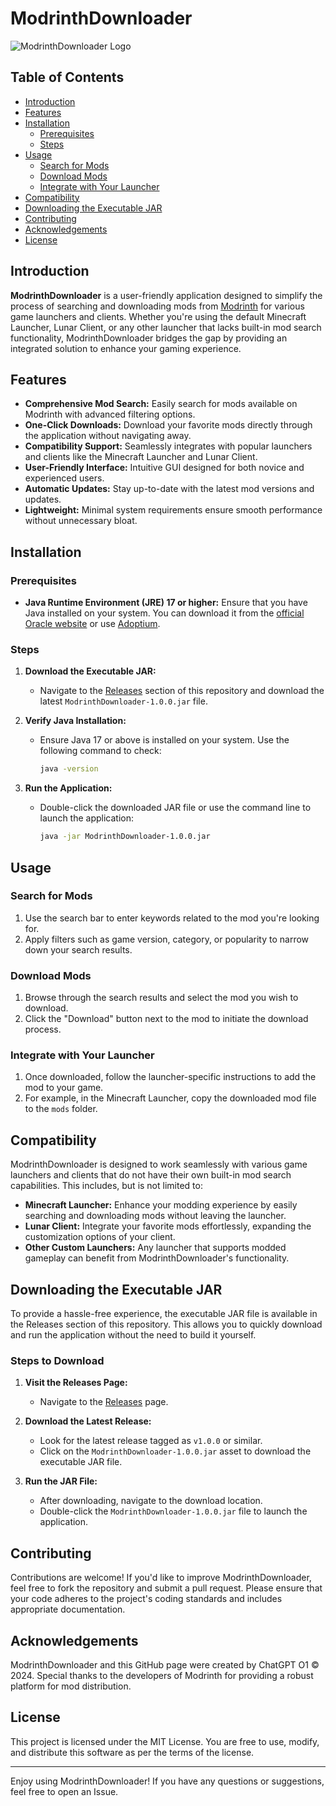 # ModrinthDownloader

![ModrinthDownloader Logo](path-to-your-logo.png)

## Table of Contents

- [Introduction](#introduction)
- [Features](#features)
- [Installation](#installation)
  - [Prerequisites](#prerequisites)
  - [Steps](#steps)
- [Usage](#usage)
  - [Search for Mods](#search-for-mods)
  - [Download Mods](#download-mods)
  - [Integrate with Your Launcher](#integrate-with-your-launcher)
- [Compatibility](#compatibility)
- [Downloading the Executable JAR](#downloading-the-executable-jar)
- [Contributing](#contributing)
- [Acknowledgements](#acknowledgements)
- [License](#license)

## Introduction

**ModrinthDownloader** is a user-friendly application designed to simplify the process of searching and downloading mods from [Modrinth](https://modrinth.com/) for various game launchers and clients. Whether you're using the default Minecraft Launcher, Lunar Client, or any other launcher that lacks built-in mod search functionality, ModrinthDownloader bridges the gap by providing an integrated solution to enhance your gaming experience.

## Features

- **Comprehensive Mod Search:** Easily search for mods available on Modrinth with advanced filtering options.
- **One-Click Downloads:** Download your favorite mods directly through the application without navigating away.
- **Compatibility Support:** Seamlessly integrates with popular launchers and clients like the Minecraft Launcher and Lunar Client.
- **User-Friendly Interface:** Intuitive GUI designed for both novice and experienced users.
- **Automatic Updates:** Stay up-to-date with the latest mod versions and updates.
- **Lightweight:** Minimal system requirements ensure smooth performance without unnecessary bloat.

## Installation

### Prerequisites

- **Java Runtime Environment (JRE) 17 or higher:** Ensure that you have Java installed on your system. You can download it from the [official Oracle website](https://www.oracle.com/java/technologies/javase-jdk17-downloads.html) or use [Adoptium](https://adoptium.net/).

### Steps

1. **Download the Executable JAR:**
   - Navigate to the [Releases](https://github.com/yourusername/ModrinthDownloader/releases) section of this repository and download the latest `ModrinthDownloader-1.0.0.jar` file.

2. **Verify Java Installation:**
   - Ensure Java 17 or above is installed on your system. Use the following command to check:
     ```bash
     java -version
     ```

3. **Run the Application:**
   - Double-click the downloaded JAR file or use the command line to launch the application:
     ```bash
     java -jar ModrinthDownloader-1.0.0.jar
     ```

## Usage

### Search for Mods

1. Use the search bar to enter keywords related to the mod you're looking for.
2. Apply filters such as game version, category, or popularity to narrow down your search results.

### Download Mods

1. Browse through the search results and select the mod you wish to download.
2. Click the "Download" button next to the mod to initiate the download process.

### Integrate with Your Launcher

1. Once downloaded, follow the launcher-specific instructions to add the mod to your game.
2. For example, in the Minecraft Launcher, copy the downloaded mod file to the `mods` folder.

## Compatibility

ModrinthDownloader is designed to work seamlessly with various game launchers and clients that do not have their own built-in mod search capabilities. This includes, but is not limited to:

- **Minecraft Launcher:** Enhance your modding experience by easily searching and downloading mods without leaving the launcher.
- **Lunar Client:** Integrate your favorite mods effortlessly, expanding the customization options of your client.
- **Other Custom Launchers:** Any launcher that supports modded gameplay can benefit from ModrinthDownloader's functionality.

## Downloading the Executable JAR

To provide a hassle-free experience, the executable JAR file is available in the Releases section of this repository. This allows you to quickly download and run the application without the need to build it yourself.

### Steps to Download

1. **Visit the Releases Page:**
   - Navigate to the [Releases](https://github.com/yourusername/ModrinthDownloader/releases) page.

2. **Download the Latest Release:**
   - Look for the latest release tagged as `v1.0.0` or similar.
   - Click on the `ModrinthDownloader-1.0.0.jar` asset to download the executable JAR file.

3. **Run the JAR File:**
   - After downloading, navigate to the download location.
   - Double-click the `ModrinthDownloader-1.0.0.jar` file to launch the application.

## Contributing

Contributions are welcome! If you'd like to improve ModrinthDownloader, feel free to fork the repository and submit a pull request. Please ensure that your code adheres to the project's coding standards and includes appropriate documentation.

## Acknowledgements

ModrinthDownloader and this GitHub page were created by ChatGPT O1 © 2024. Special thanks to the developers of Modrinth for providing a robust platform for mod distribution.

## License

This project is licensed under the MIT License. You are free to use, modify, and distribute this software as per the terms of the license.

---

Enjoy using ModrinthDownloader! If you have any questions or suggestions, feel free to open an Issue.
